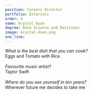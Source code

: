 ```yaml
---
position: Careers Director
portfolio: Externals
order: 9
name: Krystal Duan
degree: Data Science and Decisions
image: krystal-duan.png
one_line:
---
```

*What is the best dish that you can cook?*
<br>
Eggs and Tomato with Rice
<br><br>
*Favourite music artist?*
<br>
Taylor Swift
<br><br>
*Where do you see yourself in ten years?*
<br>
Wherever future me decides to take me 